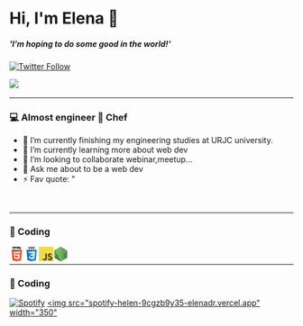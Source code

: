# Hi, I'm Elena 🤙
##### 'I’m hoping to do some good in the world!'

[![Twitter Follow](https://img.shields.io/twitter/url?color=%231DA1F2&label=ElenaDR27&logo=twitter&logoColor=%231DA1F2&style=for-the-badge&url=https%3A%2F%2Ftwitter.com%2FElenadr27%2Fstatus%2F1403)](https://twitter.com/Elenadr27)

<img src="https://c.tenor.com/NhT7sjXfknYAAAAC/hello-welcome.gif">

---


### 💻 Almost engineer 🍪 Chef 

- 🔭 I’m currently finishing my engineering studies at URJC university.
- 🌱 I’m currently learning more about web dev
- 👯 I’m looking to collaborate webinar,meetup...
- 💬 Ask me about to be a web dev
- ⚡ Fav quote: "
<br>

---

### 🚀 Coding

<img align="left" alt="HTML5" width="26px" src="https://raw.githubusercontent.com/github/explore/80688e429a7d4ef2fca1e82350fe8e3517d3494d/topics/html/html.png" />

<img align="left" alt="CSS3" width="26px" src="https://raw.githubusercontent.com/github/explore/80688e429a7d4ef2fca1e82350fe8e3517d3494d/topics/css/css.png" />


<img align="left" alt="JavaScript" width="26px" src="https://raw.githubusercontent.com/github/explore/80688e429a7d4ef2fca1e82350fe8e3517d3494d/topics/javascript/javascript.png" />


<img align="left" alt="Node.js" width="26px" src="https://raw.githubusercontent.com/github/explore/80688e429a7d4ef2fca1e82350fe8e3517d3494d/topics/nodejs/nodejs.png" />

<br>

---

### 🚀 Coding

[![Spotify](https://novatorem.vercel.app/api/spotify-playing)](https://open.spotify.com/user/rw5o3tei2kndjy5j0wgqxp94d)
[<img src="spotify-helen-9cgzb9y35-elenadr.vercel.app" width="350"]()

